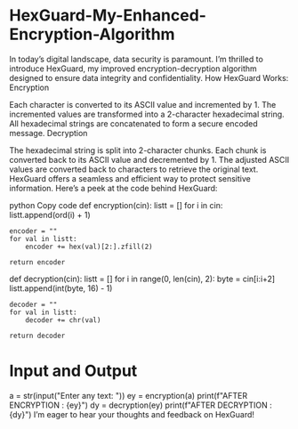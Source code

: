 # HexGuard-My-Enhanced-Encryption-Algorithm
In today’s digital landscape, data security is paramount. I’m thrilled to introduce HexGuard, my improved encryption-decryption algorithm designed to ensure data integrity and confidentiality. 
How HexGuard Works:
Encryption

Each character is converted to its ASCII value and incremented by 1.
The incremented values are transformed into a 2-character hexadecimal string.
All hexadecimal strings are concatenated to form a secure encoded message.
Decryption

The hexadecimal string is split into 2-character chunks.
Each chunk is converted back to its ASCII value and decremented by 1.
The adjusted ASCII values are converted back to characters to retrieve the original text.
HexGuard offers a seamless and efficient way to protect sensitive information. Here’s a peek at the code behind HexGuard:

python
Copy code
def encryption(cin):
    listt = [] 
    for i in cin:
        listt.append(ord(i) + 1)
    
    encoder = ""
    for val in listt:
        encoder += hex(val)[2:].zfill(2)
    
    return encoder

def decryption(cin):
    listt = []
    for i in range(0, len(cin), 2):
        byte = cin[i:i+2]
        listt.append(int(byte, 16) - 1)
    
    decoder = ""
    for val in listt:
        decoder += chr(val)
    
    return decoder

# Input and Output
a = str(input("Enter any text: "))
ey = encryption(a)
print(f"AFTER ENCRYPTION : {ey}")
dy = decryption(ey)
print(f"AFTER DECRYPTION : {dy}")
I’m eager to hear your thoughts and feedback on HexGuard!
